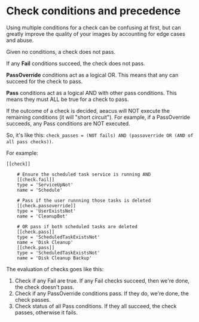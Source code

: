 # Check conditions and precedence

Using multiple conditions for a check can be confusing at first, but can greatly improve the quality of your images by accounting for edge cases and abuse.

Given no conditions, a check does not pass.

If any **Fail** conditions succeed, the check does not pass.

**PassOverride** conditions act as a logical OR. This means that any can succeed for the check to pass.

**Pass** conditions act as a logical AND with other pass conditions. This means they must ALL be true for a check to pass.

If the outcome of a check is decided, aeacus will NOT execute the remaining conditions (it will "short circuit"). For example, if a PassOverride succeeds, any Pass conditions are NOT executed.

So, it's like this: `check_passes = (NOT fails) AND (passoverride OR (AND of all pass checks))`.

For example:

```
[[check]]

    # Ensure the scheduled task service is running AND
    [[check.fail]]
    type = 'ServiceUpNot'
    name = 'Schedule'

    # Pass if the user runnning those tasks is deleted
    [[check.passoverride]]
    type = 'UserExistsNot'
    name = 'CleanupBot'
    
    # OR pass if both scheduled tasks are deleted
    [[check.pass]]
    type = 'ScheduledTaskExistsNot'
    name = 'Disk Cleanup'
    [[check.pass]]
    type = 'ScheduledTaskExistsNot'
    name = 'Disk Cleanup Backup'

```

The evaluation of checks goes like this:
1. Check if any Fail are true. If any Fail checks succeed, then we're done, the check doesn't pass.
2. Check if any PassOverride conditions pass. If they do, we're done, the check passes.
3. Check status of all Pass conditions. If they all succeed, the check passes, otherwise it fails.
